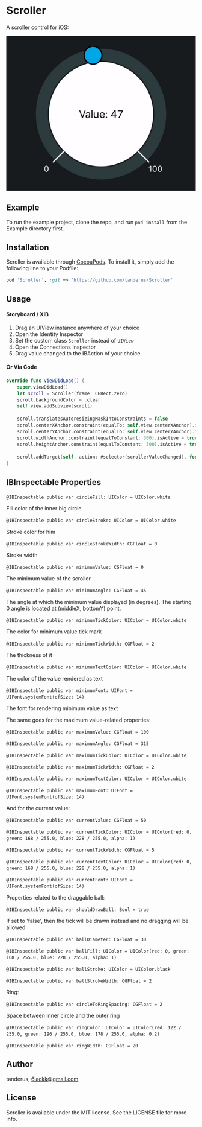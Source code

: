 # Scroller

A scroller control for iOS:

![](Screenshots/scrollerMain.gif)

## Example

To run the example project, clone the repo, and run `pod install` from the Example directory first.

## Installation

Scroller is available through [CocoaPods](https://cocoapods.org). To install
it, simply add the following line to your Podfile:

```ruby
pod 'Scroller', :git => 'https://github.com/tanderus/Scroller'
```

## Usage

#### Storyboard / XIB

1. Drag an UIView instance anywhere of your choice
2. Open the Identity Inspector
3. Set the custom class `Scroller` instead of `UIView`
4. Open the Connections Inspector
5. Drag value changed to the IBAction of your choice

#### Or Via Code

```swift
override func viewDidLoad() {
    super.viewDidLoad()
    let scroll = Scroller(frame: CGRect.zero)
    scroll.backgroundColor = .clear
    self.view.addSubview(scroll)
        
    scroll.translatesAutoresizingMaskIntoConstraints = false
    scroll.centerXAnchor.constraint(equalTo: self.view.centerXAnchor).isActive = true
    scroll.centerYAnchor.constraint(equalTo: self.view.centerYAnchor).isActive = true
   	scroll.widthAnchor.constraint(equalToConstant: 300).isActive = true
    scroll.heightAnchor.constraint(equalToConstant: 300).isActive = true
  
    scroll.addTarget(self, action: #selector(scrollerValueChanged), for: .valueChanged)
}
```

## IBInspectable Properties

`@IBInspectable public var circleFill: UIColor = UIColor.white`

Fill color of the inner big circle

`@IBInspectable public var circleStroke: UIColor = UIColor.white`

Stroke color for him

`@IBInspectable public var circleStrokeWidth: CGFloat = 0`

Stroke width

`@IBInspectable public var minimumValue: CGFloat = 0`

The minimum value of the scroller

`@IBInspectable public var minimumAngle: CGFloat = 45`

The angle at which the minimum value displayed (in degrees). The starting 0 angle is located at (middleX, bottomY) point.

`@IBInspectable public var minimumTickColor: UIColor = UIColor.white`

The color for minimum value tick mark

`@IBInspectable public var minimumTickWidth: CGFloat = 2`

The thickness of it

`@IBInspectable public var minimumTextColor: UIColor = UIColor.white`

The color of the value rendered as text

`@IBInspectable public var minimumFont: UIFont = UIFont.systemFont(ofSize: 14)`

The font for rendering minimum value as text



The same goes for the maximum value-related properties:

`@IBInspectable public var maximumValue: CGFloat = 100`

`@IBInspectable public var maximumAngle: CGFloat = 315`

`@IBInspectable public var maximumTickColor: UIColor = UIColor.white`

`@IBInspectable public var maximumTickWidth: CGFloat = 2`

`@IBInspectable public var maximumTextColor: UIColor = UIColor.white`

`@IBInspectable public var maximumFont: UIFont = UIFont.systemFont(ofSize: 14)`



And for the current value:

`@IBInspectable public var currentValue: CGFloat = 50`

`@IBInspectable public var currentTickColor: UIColor = UIColor(red: 0, green: 168 / 255.0, blue: 228 / 255.0, alpha: 1)`

`@IBInspectable public var currentTickWidth: CGFloat = 5`   

`@IBInspectable public var currentTextColor: UIColor = UIColor(red: 0, green: 168 / 255.0, blue: 228 / 255.0, alpha: 1)`

`@IBInspectable public var currentFont: UIFont = UIFont.systemFont(ofSize: 14)`



Properties related to the draggable ball:

`@IBInspectable public var shouldDrawBall: Bool = true`

If set to 'false', then the tick will be drawn instead and no dragging will be allowed

`@IBInspectable public var ballDiameter: CGFloat = 30`

`@IBInspectable public var ballFill: UIColor = UIColor(red: 0, green: 168 / 255.0, blue: 228 / 255.0, alpha: 1)`

`@IBInspectable public var ballStroke: UIColor = UIColor.black`

`@IBInspectable public var ballStrokeWidth: CGFloat = 2`



Ring:

`@IBInspectable public var circleToRingSpacing: CGFloat = 2`

Space between inner circle and the outer ring

`@IBInspectable public var ringColor: UIColor = UIColor(red: 122 / 255.0, green: 196 / 255.0, blue: 178 / 255.0, alpha: 0.2)`

`@IBInspectable public var ringWidth: CGFloat = 20`

## Author

tanderus, 6lackk@gmail.com

## License

Scroller is available under the MIT license. See the LICENSE file for more info.
